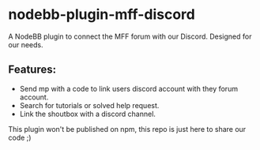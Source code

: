 # nodebb-plugin-mff-discord

A NodeBB plugin to connect the MFF forum with our Discord. Designed for our needs.

## Features:
* Send mp with a code to link users discord account with they forum account.
* Search for tutorials or solved help request.
* Link the shoutbox with a discord channel.


This plugin won't be published on npm, this repo is just here to share our code ;)
